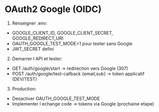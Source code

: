 # OAuth2 Google (OIDC)

1. Renseigner .env:

* GOOGLE_CLIENT_ID, GOOGLE_CLIENT_SECRET, GOOGLE_REDIRECT_URI
* OAUTH_GOOGLE_TEST_MODE=1 pour tester sans Google
* JWT_SECRET defini

2. Demarrer l API et tester:

* GET /auth/google/start -> redirection vers Google (307)
* POST /auth/google/test-callback {email,sub} -> token applicatif (DEV/TEST)

3. Production:

* Desactiver OAUTH_GOOGLE_TEST_MODE
* Implementer l echange code -> tokens via Google (prochaine etape)
